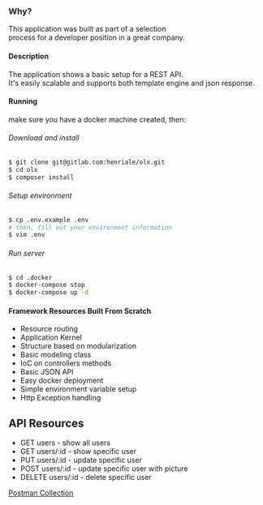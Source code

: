 ### Why?

This application was built as part of a selection <br>
process for a developer position in a great company.

#### Description

The application shows a basic setup for a REST API.<br>
It's easily scalable and supports both template engine and json response.

#### Running
make sure you have a docker machine created, then:

###### Download and install 
```bash
$ git clone git@gitlab.com:henriale/olx.git
$ cd olx
$ composer install
```

###### Setup environment
```bash
$ cp .env.example .env
# then, fill out your environment information
$ vim .env
```

###### Run server
```bash
$ cd .docker
$ docker-compose stop
$ docker-compose up -d
``` 

#### Framework Resources Built From Scratch
- Resource routing
- Application Kernel 
- Structure based on modularization
- Basic modeling class
- IoC on controllers methods
- Basic JSON API
- Easy docker deployment
- Simple environment variable setup
- Http Exception handling

## API Resources
- GET users - show all users
- GET users/:id - show specific user
- PUT users/:id - update specific user
- POST users/:id - update specific user with picture
- DELETE users/:id - delete specific user

[Postman Collection](https://www.getpostman.com/collections/9715b2c95452cae7374f)
 
